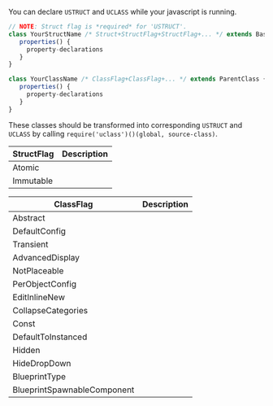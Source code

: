 You can declare `USTRUCT` and `UCLASS` while your javascript is running.

```js
// NOTE: Struct flag is *required* for 'USTRUCT'.
class YourStructName /* Struct+StructFlag+StructFlag+... */ extends BaseStruct {
   properties() {
     property-declarations
   }
}
```

```js
class YourClassName /* ClassFlag+ClassFlag+... */ extends ParentClass {
   properties() {
     property-declarations
   }
}
```

These classes should be transformed into corresponding `USTRUCT` and `UCLASS` by calling `require('uclass')()(global, source-class)`. 

StructFlag | Description
-----------|------------
Atomic|
Immutable|

ClassFlag | Description
----------|------------
Abstract|
DefaultConfig|
Transient|
AdvancedDisplay|
NotPlaceable|
PerObjectConfig|
EditInlineNew|
CollapseCategories|
Const|
DefaultToInstanced|
Hidden|
HideDropDown|
BlueprintType|
BlueprintSpawnableComponent|